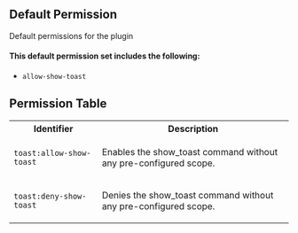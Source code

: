 ## Default Permission

Default permissions for the plugin

#### This default permission set includes the following:

- `allow-show-toast`

## Permission Table

<table>
<tr>
<th>Identifier</th>
<th>Description</th>
</tr>


<tr>
<td>

`toast:allow-show-toast`

</td>
<td>

Enables the show_toast command without any pre-configured scope.

</td>
</tr>

<tr>
<td>

`toast:deny-show-toast`

</td>
<td>

Denies the show_toast command without any pre-configured scope.

</td>
</tr>
</table>
